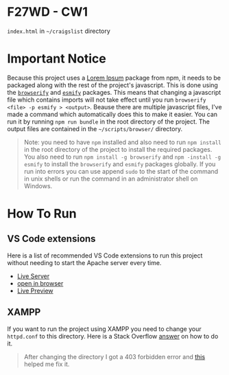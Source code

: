 # F27WD - CW1

`index.html` in `~/craigslist` directory

# Important Notice

Because this project uses a [Lorem Ipsum](https://www.npmjs.com/package/lorem-ipsum?activeTab=readme) package from npm, it needs to be packaged along with the rest of the project's javascript. This is done using the [`browserify`](https://www.npmjs.com/package/browserify) and [`esmify`](https://www.npmjs.com/package/esmify) packages. This means that changing a javascript file which contains imports will not take effect until you run `browserify <file> -p esmify > <output>`. Beause there are multiple javascript files, I've made a command which automatically does this to make it easier. You can run it by running `npm run bundle` in the root directory of the project. The output files are contained in the `~/scripts/browser/` directory.

> Note: you need to have `npm` installed and also need to run `npm install` in the root directory of the project to install the required packages. You also need to run `npm install -g browserify` and `npm -install -g esmify` to install the `browserify` and `esmify` packages globally. If you run into errors you can use append `sudo` to the start of the command in unix shells or run the command in an administrator shell on Windows.

# How To Run

## VS Code extensions

Here is a list of recommended VS Code extensions to run this project without needing to start the Apache server every time.

- [Live Server](https://marketplace.visualstudio.com/items?itemName=ritwickdey.LiveServer)
- [open in browser](https://marketplace.visualstudio.com/items?itemName=techer.open-in-browser)
- [Live Preview](https://marketplace.visualstudio.com/items?itemName=ms-vscode.live-server)

## XAMPP

If you want to run the project using XAMPP you need to change your `httpd.conf` to this directory. Here is a Stack Overflow [answer](https://stackoverflow.com/a/10000000/10000000) on how to do it.

> After changing the directory I got a 403 forbidden error and [this](https://stackoverflow.com/a/60062400/15782390) helped me fix it.
